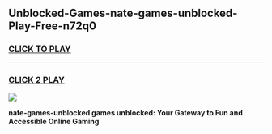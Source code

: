 
## Unblocked-Games-nate-games-unblocked-Play-Free-n72q0
<h3>
<a href="https://premium76.site?title=nate-games-unblocked&ref=15A">CLICK TO PLAY</a></h3>
<hr>

<h3>
<a href="https://premium76.site?title=nate-games-unblocked&ref=15A">CLICK 2 PLAY</a>
  
</h3>

<a href="https://premium76.site?title=nate-games-unblocked&ref=15A"><img src="https://clearcache.store/games.png"></a>


**nate-games-unblocked games unblocked: Your Gateway to Fun and Accessible Online Gaming**

